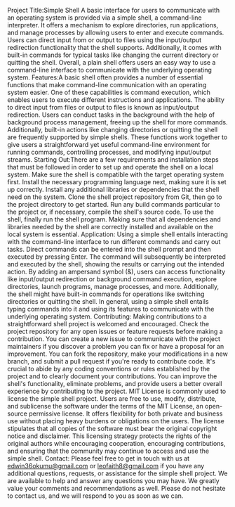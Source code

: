 Project Title:Simple Shell
A basic interface for users to communicate with an operating system is provided via a simple shell, a command-line interpreter. It offers a mechanism to explore directories, run applications, and manage processes by allowing users to enter and execute commands. Users can direct input from or output to files using the input/output redirection functionality that the shell supports. Additionally, it comes with built-in commands for typical tasks like changing the current directory or quitting the shell. Overall, a plain shell offers users an easy way to use a command-line interface to communicate with the underlying operating system.
Features:A basic shell often provides a number of essential functions that make command-line communication with an operating system easier. One of these capabilities is command execution, which enables users to execute different instructions and applications. The ability to direct input from files or output to files is known as input/output redirection. Users can conduct tasks in the background with the help of background process management, freeing up the shell for more commands. Additionally, built-in actions like changing directories or quitting the shell are frequently supported by simple shells. These functions work together to give users a straightforward yet useful command-line environment for running commands, controlling processes, and modifying input/output streams.
Starting Out:There are a few requirements and installation steps that must be followed in order to set up and operate the shell on a local system. Make sure the shell is compatible with the target operating system first. Install the necessary programming language next, making sure it is set up correctly. Install any additional libraries or dependencies that the shell need on the system. Clone the shell project repository from Git, then go to the project directory to get started. Run any build commands particular to the project or, if necessary, compile the shell's source code. To use the shell, finally run the shell program. Making sure that all dependencies and libraries needed by the shell are correctly installed and available on the local system is essential.
Application: Using a simple shell entails interacting with the command-line interface to run different commands and carry out tasks. Direct commands can be entered into the shell prompt and then executed by pressing Enter. The command will subsequently be interpreted and executed by the shell, showing the results or carrying out the intended action. By adding an ampersand symbol (&), users can access functionality like input/output redirection or background command execution, explore directories, launch programs, manage processes, and more. Additionally, the shell might have built-in commands for operations like switching directories or quitting the shell. In general, using a simple shell entails typing commands into it and using its features to communicate with the underlying operating system.
Contributing: Making contributions to a straightforward shell project is welcomed and encouraged. Check the project repository for any open issues or feature requests before making a contribution. You can create a new issue to communicate with the project maintainers if you discover a problem you can fix or have a proposal for an improvement. You can fork the repository, make your modifications in a new branch, and submit a pull request if you're ready to contribute code. It's crucial to abide by any coding conventions or rules established by the project and to clearly document your contributions. You can improve the shell's functionality, eliminate problems, and provide users a better overall experience by contributing to the project.
MIT License is commonly used to license the simple shell project. Users are free to use, modify, distribute, and sublicense the software under the terms of the MIT License, an open-source permissive license. It offers flexibility for both private and business use without placing heavy burdens or obligations on the users. The license stipulates that all copies of the software must bear the original copyright notice and disclaimer. This licensing strategy protects the rights of the original authors while encouraging cooperation, encouraging contributions, and ensuring that the community may continue to access and use the simple shell.
Contact: Please feel free to get in touch with us at edwin36okumu@gmail.com or leofaith8@gmail.com if you have any additional questions, requests, or assistance for the simple shell project. We are available to help and answer any questions you may have. We greatly value your comments and recommendations as well. Please do not hesitate to contact us, and we will respond to you as soon as we can.
